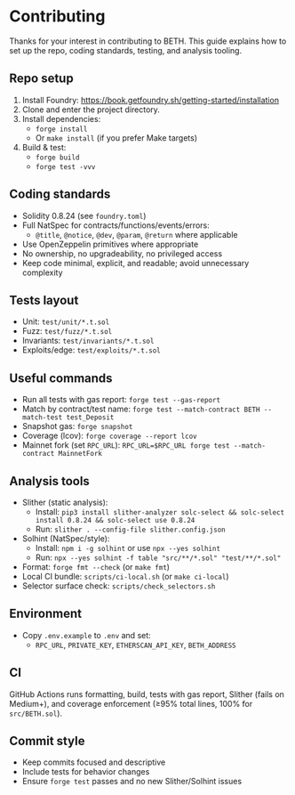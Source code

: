 # Contributing

Thanks for your interest in contributing to BETH. This guide explains how to set up the repo, coding standards, testing, and analysis tooling.

## Repo setup
1. Install Foundry: https://book.getfoundry.sh/getting-started/installation
2. Clone and enter the project directory.
3. Install dependencies:
   - `forge install`
   - Or `make install` (if you prefer Make targets)
4. Build & test:
   - `forge build`
   - `forge test -vvv`

## Coding standards
- Solidity 0.8.24 (see `foundry.toml`)
- Full NatSpec for contracts/functions/events/errors:
  - `@title`, `@notice`, `@dev`, `@param`, `@return` where applicable
- Use OpenZeppelin primitives where appropriate
- No ownership, no upgradeability, no privileged access
- Keep code minimal, explicit, and readable; avoid unnecessary complexity

## Tests layout
- Unit: `test/unit/*.t.sol`
- Fuzz: `test/fuzz/*.t.sol`
- Invariants: `test/invariants/*.t.sol`
- Exploits/edge: `test/exploits/*.t.sol`

## Useful commands
- Run all tests with gas report: `forge test --gas-report`
- Match by contract/test name: `forge test --match-contract BETH --match-test test_Deposit`
- Snapshot gas: `forge snapshot`
- Coverage (lcov): `forge coverage --report lcov`
- Mainnet fork (set `RPC_URL`): `RPC_URL=$RPC_URL forge test --match-contract MainnetFork`

## Analysis tools
- Slither (static analysis):
  - Install: `pip3 install slither-analyzer solc-select && solc-select install 0.8.24 && solc-select use 0.8.24`
  - Run: `slither . --config-file slither.config.json`
- Solhint (NatSpec/style):
  - Install: `npm i -g solhint` or use `npx --yes solhint`
  - Run: `npx --yes solhint -f table "src/**/*.sol" "test/**/*.sol"`
- Format: `forge fmt --check` (or `make fmt`)
- Local CI bundle: `scripts/ci-local.sh` (or `make ci-local`)
- Selector surface check: `scripts/check_selectors.sh`

## Environment
- Copy `.env.example` to `.env` and set:
  - `RPC_URL`, `PRIVATE_KEY`, `ETHERSCAN_API_KEY`, `BETH_ADDRESS`

## CI
GitHub Actions runs formatting, build, tests with gas report, Slither (fails on Medium+), and coverage enforcement (≥95% total lines, 100% for `src/BETH.sol`).

## Commit style
- Keep commits focused and descriptive
- Include tests for behavior changes
- Ensure `forge test` passes and no new Slither/Solhint issues

